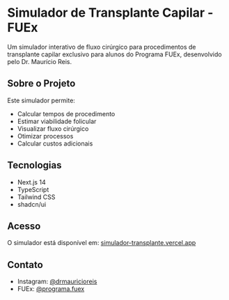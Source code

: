 # Simulador de Transplante Capilar - FUEx

Um simulador interativo de fluxo cirúrgico para procedimentos de transplante capilar exclusivo para alunos do Programa FUEx, desenvolvido pelo Dr. Maurício Reis.

## Sobre o Projeto

Este simulador permite:
- Calcular tempos de procedimento
- Estimar viabilidade folicular
- Visualizar fluxo cirúrgico
- Otimizar processos
- Calcular custos adicionais

## Tecnologias

- Next.js 14
- TypeScript
- Tailwind CSS
- shadcn/ui

## Acesso

O simulador está disponível em: [simulador-transplante.vercel.app](https://simulador-transplante.vercel.app)

## Contato

- Instagram: [@drmauricioreis](https://www.instagram.com/drmauricioreis/)
- FUEx: [@programa.fuex](https://www.instagram.com/programa.fuex/)
